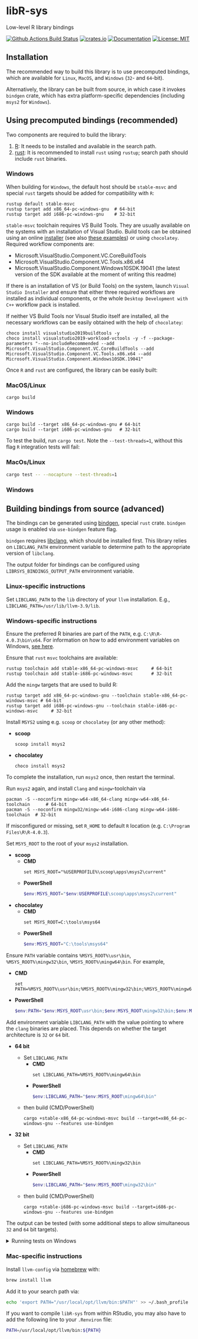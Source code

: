 # libR-sys

Low-level R library bindings

[![Github Actions Build Status](https://github.com/extendr/libR-sys/workflows/Tests/badge.svg)](https://github.com/extendr/libR-sys/actions)
[![crates.io](http://meritbadge.herokuapp.com/libR-sys)](https://crates.io/crates/libR-sys)
[![Documentation](https://docs.rs/libR-sys/badge.svg)](https://docs.rs/libR-sys)
[![License: MIT](https://img.shields.io/badge/License-MIT-yellow.svg)](https://opensource.org/licenses/MIT)

## Installation

The recommended way to build this library is to use precomputed bindings, which are available for `Linux`, `MacOS`, and `Windows` (`32`- and `64`-bit).

Alternatively, the library can be built from source, in which case it invokes `bindgen` crate, which has extra platform-specific dependencies (including `msys2` for `Windows`).


## Using precomputed bindings (recommended)

Two components are required to build the library:
1. [R](https://cran.r-project.org/): It needs to be installed and available in the search path.
2. [rust](https://www.rust-lang.org/learn/get-started): It is recommended to install `rust` using `rustup`; search path should include `rust` binaries.


### **Windows**
When building for `Windows`, the default host should be `stable-msvc` and special `rust` targets should be added for compatibility with `R`:
```Shell
rustup default stable-msvc
rustup target add x86_64-pc-windows-gnu  # 64-bit
rustup target add i686-pc-windows-gnu    # 32-bit
```

`stable-msvc` toolchain requires VS Build Tools. They are usually available on the systems with an installation of Visual Studio.
Build tools can be obtained using an online [installer](https://visualstudio.microsoft.com/downloads/#build-tools-for-visual-studio-2019) (see also [these examples](https://docs.microsoft.com/en-us/visualstudio/install/command-line-parameter-examples?view=vs-2019)) or using `chocolatey`.
Required workflow components are:
- Microsoft.VisualStudio.Component.VC.CoreBuildTools 
- Microsoft.VisualStudio.Component.VC.Tools.x86.x64 
- Microsoft.VisualStudio.Component.Windows10SDK.19041 (the latest version of the SDK available at the moment of writing this readme)

If there is an installation of VS (or Build Tools) on the system, launch `Visual Studio Installer` and ensure that either three required workflows are installed as individual components, or the whole `Desktop Development with C++` workflow pack is installed.

If neither VS Build Tools nor Visual Studio itself are installed, all the necessary workflows can be easily obtained with the help of `chocolatey`:
```Shell
choco install visualstudio2019buildtools -y 
choco install visualstudio2019-workload-vctools -y -f --package-parameters "--no-includeRecommended --add Microsoft.VisualStudio.Component.VC.CoreBuildTools --add Microsoft.VisualStudio.Component.VC.Tools.x86.x64 --add Microsoft.VisualStudio.Component.Windows10SDK.19041"  
```

Once `R` and `rust` are configured, the library can be easily built:

### **MacOS/Linux**

```Shell
cargo build
```
### **Windows**
```Shell
cargo build --target x86_64-pc-windows-gnu # 64-bit
cargo build --target i686-pc-windows-gnu   # 32-bit
```


To test the build, run `cargo test`. Note the `--test-threads=1`, without this flag `R` integration tests will fail:

### **MacOs/Linux**
```bash
cargo test -- --nocapture --test-threads=1
```
### **Windows**
   


## Building bindings from source (advanced)

The bindings can be generated using [bindgen](https://github.com/rust-lang/rust-bindgen), special `rust` crate. 
`bindgen` usage is enabled via `use-bindgen` feature flag.

`bindgen` requires [libclang](https://clang.llvm.org/docs/Tooling.html), which should be installed first. 
This library relies on `LIBCLANG_PATH` environment variable to determine path to the appropriate version of `libclang`.

The output folder for bindings can be configured using `LIBRSYS_BINDINGS_OUTPUT_PATH` environment variable.
### Linux-specific instructions

Set `LIBCLANG_PATH` to the `lib` directory of your `llvm` installation. E.g.,
`LIBCLANG_PATH=/usr/lib/llvm-3.9/lib`.

### Windows-specific instructions

Ensure the preferred R binaries are part of the `PATH`, e.g. `C:\R\R-4.0.3\bin\x64`.
For information on how to add environment variables on Windows, [see here](https://docs.microsoft.com/en-us/powershell/module/microsoft.powershell.core/about/about_environment_variables?view=powershell-7.1#saving-changes-to-environment-variables).

Ensure that `rust` `msvc` toolchains are available:
```Shell
rustup toolchain add stable-x86_64-pc-windows-msvc     # 64-bit
rustup toolchain add stable-i686-pc-windows-msvc       # 32-bit
```

Add the `mingw` targets that are used to build R:

```Shell
rustup target add x86_64-pc-windows-gnu --toolchain stable-x86_64-pc-windows-msvc # 64-bit
rustup target add i686-pc-windows-gnu --toolchain stable-i686-pc-windows-msvc     # 32-bit
```
Install `MSYS2` using e.g. `scoop` or `chocolatey` (or any other method):
- **scoop**
  ```Shell
  scoop install msys2
  ```
- **chocolatey**
  ```Shell
  choco install msys2
  ```

To complete the installation, run `msys2` once, then restart the terminal.

Run `msys2` again, and install `Clang` and `mingw`-toolchain via

```Shell
pacman -S --noconfirm mingw-w64-x86_64-clang mingw-w64-x86_64-toolchain      # 64-bit
pacman -S --noconfirm mingw32/mingw-w64-i686-clang mingw-w64-i686-toolchain  # 32-bit
```

If misconfigured or missing, set `R_HOME` to default `R` location (e.g. `C:\Program Files\R\R-4.0.3`).


Set `MSYS_ROOT` to the root of your `msys2` installation.
- **scoop**
  - **CMD**
      ```Shell
      set MSYS_ROOT="%USERPROFILE%\scoop\apps\msys2\current"
      ```
  - **PowerShell**
      ```PowerShell
      $env:MSYS_ROOT="$env:USERPROFILE\scoop\apps\msys2\current"
      ```
- **chocolatey**
  - **CMD**
      ```Shell
      set MSYS_ROOT=C:\tools\msys64
      ```
  - **PowerShell**
      ```PowerShell
      $env:MSYS_ROOT="C:\tools\msys64"
      ```

Ensure `PATH` variable contains `%MSYS_ROOT%\usr\bin`, `%MSYS_ROOT%\mingw32\bin`, `%MSYS_ROOT%\mingw64\bin`.
For example,
- **CMD**
  ```Shell
  set PATH=%MSYS_ROOT%\usr\bin;%MSYS_ROOT%\mingw32\bin;%MSYS_ROOT%\mingw64\bin;%PATH%
  ```
- **PowerShell**
  ```PowerShell
  $env:PATH="$env:MSYS_ROOT\usr\bin;$env:MSYS_ROOT\mingw32\bin;$env:MSYS_ROOT\mingw64\bin;$env:PATH"
  ```

Add environment variable `LIBCLANG_PATH` with the value pointing to where the `clang` binaries are placed. This depends on whether the target architecture is `32` or `64` bit.

- **64 bit**
  - Set `LIBCLANG_PATH`
    - **CMD**
        ```Shell
        set LIBCLANG_PATH=%MSYS_ROOT%\mingw64\bin 
        ```
    - **PowerShell**
      ```PowerShell
      $env:LIBCLANG_PATH="$env:MSYS_ROOT\mingw64\bin"
      ```
  - then build (CMD/PowerShell)
    ```Shell
    cargo +stable-x86_64-pc-windows-msvc build --target=x86_64-pc-windows-gnu --features use-bindgen
    ``` 

- **32 bit**
  - Set `LIBCLANG_PATH`
    - **CMD**
        ```Shell
        set LIBCLANG_PATH=%MSYS_ROOT%\mingw32\bin 
        ```
    - **PowerShell**
      ```PowerShell
      $env:LIBCLANG_PATH="$env:MSYS_ROOT\mingw32\bin"
      ```
  - then build (CMD/PowerShell)
    ```Shell
    cargo +stable-i686-pc-windows-msvc build --target=i686-pc-windows-gnu --features use-bindgen
    ``` 

The output can be tested (with some additional steps to allow simultaneous `32` and `64` bit targets).

<details>
  <summary>Running tests on Windows</summary>

  - **64-bit**
    - **CMD**
      ```Shell
      set OLD_PATH=%PATH%                        # Captures current PATH
      set PATH=%R_HOME%\bin\x64;%PATH%           # Prepends with correct R directory
      set LIBCLANG_PATH=%MSYS_ROOT%\mingw64\bin  # Path to libclang
      cargo +stable-x86_64-pc-windows-msvc test --target x86_64-pc-windows-gnu --features use-bindgen -- --nocapture --test-threads=1
      set PATH=%OLD_PATH%                        # Resets PATH to the original value
      ```
    - **PowerShell**
      ```PowerShell
      $OLD_PATH=$env:PATH                              # Captures current PATH
      $env:PATH="$env:R_HOME\bin\x64;$env:PATH"        # Prepends with correct R directory
      $env:LIBCLANG_PATH="$env:MSYS_ROOT\mingw64\bin"  # Path to libclang
      cargo +stable-x86_64-pc-windows-msvc test --target x86_64-pc-windows-gnu --features use-bindgen -- --nocapture --test-threads=1
      $env:PATH=$OLD_PATH                              # Resets PATH to the original value
      ```
  - **32-bit**
    - **CMD**
      ```Shell
      set OLD_PATH=%PATH%                        # Captures current PATH
      set PATH=%R_HOME%\bin\i386;%PATH%          # Prepends with correct R directory
      set LIBCLANG_PATH=%MSYS_ROOT%\mingw32\bin  # Path to libclang
      cargo +stable-i686-pc-windows-msvc test --target i686-pc-windows-gnu --features use-bindgen -- --nocapture --test-threads=1
      set PATH=%OLD_PATH%                        # Resets PATH to the original value
      ```
    - **PowerShell**
      ```PowerShell
      $OLD_PATH=$env:PATH                              # Captures current PATH
      $env:PATH="$env:R_HOME\bin\i386;$env:PATH"       # Prepends with correct R directory
      $env:LIBCLANG_PATH="$env:MSYS_ROOT\mingw32\bin"  # Path to libclang
      cargo +stable-i686-pc-windows-msvc test --target i686-pc-windows-gnu --features use-bindgen -- --nocapture --test-threads=1
      $env:PATH=$OLD_PATH                              # Resets PATH to the original value
      ```


  </details>


### Mac-specific instructions

Install `llvm-config` via [homebrew](https://brew.sh/) with:

```bash
brew install llvm
```

Add it to your search path via:

```bash
echo 'export PATH="/usr/local/opt/llvm/bin:$PATH"' >> ~/.bash_profile
```

If you want to compile `libR-sys` from within RStudio, you may also have to add the following line to your `.Renviron` file:

```bash
PATH=/usr/local/opt/llvm/bin:${PATH}
```
